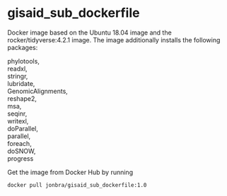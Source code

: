 # gisaid_sub_dockerfile 

Docker image based on the Ubuntu 18.04 image and the rocker/tidyverse:4.2.1 image. 
The image additionally installs the following packages:

phylotools,  
readxl,  
stringr,  
lubridate,  
GenomicAlignments,  
reshape2,  
msa,  
seqinr,  
writexl,  
doParallel,  
parallel,  
foreach,  
doSNOW,  
progress

Get the image from Docker Hub by running
```
docker pull jonbra/gisaid_sub_dockerfile:1.0
```

